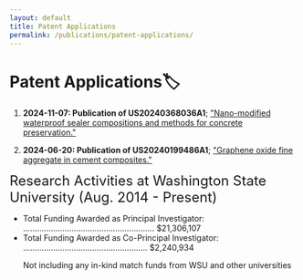 ```yaml
---
layout: default
title: Patent Applications
permalink: /publications/patent-applications/
---
```


# Patent Applications🏷️



1. **2024-11-07: Publication of US20240368036A1**; ["Nano-modified waterproof sealer compositions and methods for concrete preservation."](https://patents.google.com/patent/US20240368036A1/en)

2. **2024-06-20: Publication of US20240199486A1**; ["Graphene oxide fine aggregate in cement composites."](https://patents.google.com/patent/US20240199486A1/en)


<font size=5> Research Activities at Washington State University (Aug. 2014 - Present) </font>
<ul>
<li>Total Funding Awarded as Principal Investigator: ......................................................... $21,306,107</li>
<li>Total Funding Awarded as Co-Principal Investigator: ...................................................... $2,240,934</li>

Not including any in-kind match funds from WSU and other universities

</ul>
 



